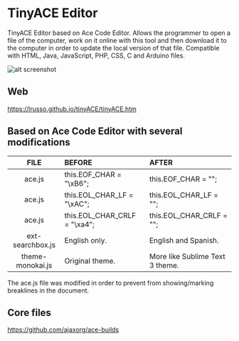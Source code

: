 # TinyACE Editor

TinyACE Editor based on Ace Code Editor. Allows the programmer to open a file of the computer, work on it online with this tool and then download it to the computer in order to update the local version of that file. Compatible with HTML, Java, JavaScript, PHP, CSS, C and Arduino files.

![alt screenshot](https://raw.githubusercontent.com/lrusso/tinyACE/master/tinyACE.png)

## Web

https://lrusso.github.io/tinyACE/tinyACE.htm

## Based on Ace Code Editor with several modifications

| FILE | BEFORE | AFTER |
| :------------: | :------------ | :------------ |
| ace.js | this.EOF_CHAR = "\xB6"; | this.EOF_CHAR = ""; |
| ace.js | this.EOL_CHAR_LF = "\xAC"; | this.EOL_CHAR_LF = ""; |
| ace.js | this.EOL_CHAR_CRLF = "\xa4"; | this.EOL_CHAR_CRLF = ""; |
| ext-searchbox.js | English only. | English and Spanish. |
| theme-monokai.js | Original theme. | More like Sublime Text 3 theme. |

The ace.js file was modified in order to prevent from showing/marking breaklines in the document.

## Core files
https://github.com/ajaxorg/ace-builds
